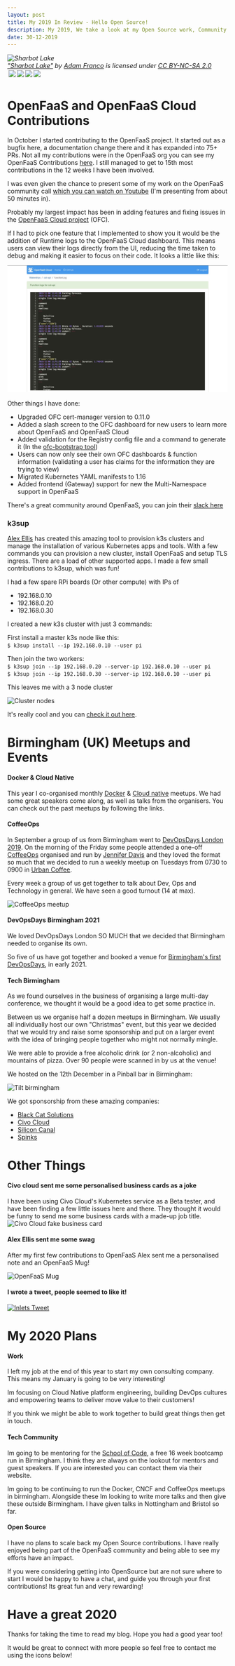 ```yaml
---
layout: post
title: My 2019 In Review - Hello Open Source! 
description: My 2019, We take a look at my Open Source work, Community and events work and then see what early 2020 has in store
date: 30-12-2019
---
```

<p style="font-size: 0.9rem;font-style: italic;"><img style="display: block;" src="https://live.staticflickr.com/7133/7544815526_c6806b4680_b.jpg" alt="Sharbot Lake"><a href="https://www.flickr.com/photos/60594606@N00/7544815526">"Sharbot Lake"</a><span> by <a href="https://www.flickr.com/photos/60594606@N00">Adam Franco</a></span> is licensed under <a href="https://creativecommons.org/licenses/by-nc-sa/2.0/?ref=ccsearch&atype=html" style="margin-right: 5px;">CC BY-NC-SA 2.0</a><a href="https://creativecommons.org/licenses/by-nc-sa/2.0/?ref=ccsearch&atype=html" target="_blank" rel="noopener noreferrer" style="display: inline-block;white-space: none;margin-top: 2px;margin-left: 3px;height: 22px !important;"><img style="height: inherit;margin-right: 3px;display: inline-block;" src="https://search.creativecommons.org/static/img/cc_icon.svg" /><img style="height: inherit;margin-right: 3px;display: inline-block;" src="https://search.creativecommons.org/static/img/cc-by_icon.svg" /><img style="height: inherit;margin-right: 3px;display: inline-block;" src="https://search.creativecommons.org/static/img/cc-nc_icon.svg" /><img style="height: inherit;margin-right: 3px;display: inline-block;" src="https://search.creativecommons.org/static/img/cc-sa_icon.svg" /></a></p>   


# OpenFaaS and OpenFaaS Cloud Contributions
In October I started contributing to the OpenFaaS project. It started out as a bugfix here, a documentation change there
and it has expanded into 75+ PRs. Not all my contributions were in the OpenFaaS org you can see my OpenFaaS Contributions [here](https://kenfdev.o6s.io/github-stats-page#/).
I still managed to get to 15th most contributions in the 12 weeks I have been involved.
 
I was even given the chance to present some of my work on the OpenFaaS community call
[which you can watch on Youtube](https://www.youtube.com/watch?v=wXnYx-wD4Zk) (I'm presenting from about 50 minutes in).

Probably my largest impact has been in adding features and fixing issues in the 
[OpenFaaS Cloud project](https://github.com/openfaas/openfaas-cloudhttps://github.com/openfaas/openfaas-cloud) (OFC).

If I had to pick one feature that I implemented to show you it would be the addition of Runtime logs to the OpenFaaS 
Cloud dashboard. This means users can view their logs directly from the UI, reducing the time taken to debug and making
it easier to focus on their code. It looks a little like this:

![runtime logs in OpenFaaS Cloud dashboard](/images/runtime-logs.jpg)

Other things I have done:
* Upgraded OFC cert-manager version to 0.11.0 
* Added a slash screen to the OFC dashboard for new users to learn more about OpenFaaS and OpenFaaS Cloud
* Added validation for the Registry config file and a command to generate it (In the [ofc-bootstrap tool](https://github.com/openfaas-incubator/ofc-bootstrap))
* Users can now only see their own OFC dashboards & function information (validating a user has claims for the information they are trying to view)
* Migrated Kubernetes YAML manifests to 1.16 
* Added frontend (Gateway) support for new the Multi-Namespace support in OpenFaaS

There's a great community around OpenFaaS, you can join their [slack here](https://slack.openfaas.io)

### k3sup
[Alex Ellis](https://twitter.com/alexellisuk) has created this amazing tool to provision k3s clusters and manage the 
installation of various Kubernetes apps and tools. With a few commands you can provision a new cluster, install 
OpenFaaS and setup TLS ingress. There are a load of other supported apps. I made a few small contributions to k3sup, 
which was fun! 

I had a few spare RPi boards (Or other compute) with IPs of 
* 192.168.0.10 
* 192.168.0.20
* 192.168.0.30

I created a new k3s cluster with just 3 commands: 

First install a master k3s node like this:<br>
``` $ k3sup install --ip 192.168.0.10 --user pi ```

Then join the two workers:<br>
```$ k3sup join --ip 192.168.0.20 --server-ip 192.168.0.10 --user pi ```<br>
```$ k3sup join --ip 192.168.0.30 --server-ip 192.168.0.10 --user pi ```

This leaves me with a 3 node cluster

![Cluster nodes](/images/k3s-nodes.png)

It's really cool and you can [check it out here](https://github.com/alexellis/k3sup).


# Birmingham (UK) Meetups and Events
#### Docker & Cloud Native
This year I co-organised monthly [Docker](https://www.meetup.com/Docker-Birmingham) & [Cloud native](https://www.meetup.com/Cloud-Native-Birmingham/) meetups.
We had some great speakers come along, as well as talks from the organisers. You can check out the past meetups by 
following the links.

#### CoffeeOps
In September a group of us from Birmingham went to [DevOpsDays London 2019](https://devopsdays.org/events/2019-london/welcome/).
On the morning of the Friday some people attended a one-off [CoffeeOps](http://www.coffeeops.org/) organised and run by 
[Jennifer Davis](https://twitter.com/sigje) and they loved the format so much that we decided to run a weekly meetup on
Tuesdays from 0730 to 0900 in [Urban Coffee](https://urbanemporiums.com/church-street/). 

Every week a group of us get together to talk about Dev, Ops and Technology in general. We have seen a good turnout (14 at max).

![CoffeeOps meetup](/images/coffe-ops.jpeg)


#### DevOpsDays Birmingham 2021
We loved DevOpsDays London SO MUCH that we decided that Birmingham needed to organise its own.

So five of us have got together and booked a venue for [Birmingham's first DevOpsDays](https://devopsdays.org/events/2021-birmingham/contact), 
in early 2021.

#### Tech Birmingham
As we found ourselves in the business of organising a large multi-day conference, we thought it would be a good idea to 
get some practice in.

Between us we organise half a dozen meetups in Birmingham. We usually all individually host our own "Christmas" event,
but this year we decided that we would try and raise some sponsorship and put on a larger event with the idea of 
bringing people together who might not normally mingle.

We were able to provide a free alcoholic drink (or 2 non-alcoholic) and mountains of pizza. Over 90 people were scanned 
in by us at the venue!

We hosted on the 12th December in a Pinball bar in Birmingham:

![Tilt birmingham](/images/tilt.jpeg)

We got sponsorship from these amazing companies:

* [Black Cat Solutions](https://blackcatsolutions.co.uk/)
* [Civo Cloud](https://www.civo.com/)
* [Silicon Canal](https://siliconcanal.co.uk/)
* [Spinks](https://www.wearespinks.com/)

# Other Things

#### Civo cloud sent me some personalised business cards as a joke
I have been using Civo Cloud's Kubernetes service as a Beta tester, and have been finding a few little issues here and 
there. They thought it would be funny to send me some business cards with a made-up job title.
![Civo Cloud fake business card](/images/civo-card.jpg)

#### Alex Ellis sent me some swag
After my first few contributions to OpenFaaS Alex sent me a personalised note and an OpenFaaS Mug!

![OpenFaaS Mug](/images/openfaas-mug.jpg)

#### I wrote a tweet, people seemed to like it!

[![Inlets Tweet](/images/inlets-tweet.png)](https://twitter.com/alistair_hey/status/1203366386963243013)


# My 2020 Plans

#### Work 
I left my job at the end of this year to start my own consulting company. This means my January is going to be very 
interesting! 

Im focusing on Cloud Native platform engineering, building DevOps cultures and empowering teams to deliver move value to
their customers!

If you think we might be able to work together to build great things then get in touch.

#### Tech Community
Im going to be mentoring for the [School of Code](https://www.schoolofcode.co.uk/), a free 16 week bootcamp run in 
Birmingham. I think they are always on the lookout for mentors and guest speakers. If you are interested you can contact
them via their website.

Im going to be continuing to run the Docker, CNCF and CoffeeOps meetups in birmingham. Alongside these Im looking to 
write more talks and then give these outside Birmingham. I have given talks in Nottingham and Bristol so far.

#### Open Source
I have no plans to scale back my Open Source contributions. I have really enjoyed being part of the OpenFaaS community
and being able to see my efforts have an impact. 

If you were considering getting into OpenSource but are not sure where to start I would be happy to have a chat, and 
guide you through your first contributions! Its great fun and very rewarding!


# Have a great 2020

Thanks for taking the time to read my blog. Hope you had a good year too!

It would be great to connect with more people so feel free to contact me using the icons below!

